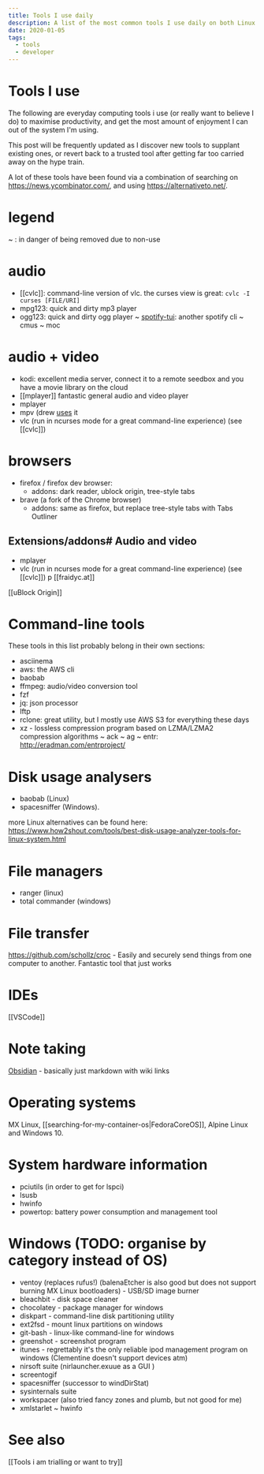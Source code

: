 ```yaml
---
title: Tools I use daily
description: A list of the most common tools I use daily on both Linux and Windows, from command-line utilities to browser extensions
date: 2020-01-05
tags:
  - tools
  - developer
---
```


# Tools I use
The following are everyday computing tools i use (or really want to believe I do) to maximise productivity, and get the most amount of enjoyment I can out of the system I'm using.

This post will be frequently updated as I discover new tools to supplant existing ones, or revert back to a trusted tool after getting far too carried away on the hype train.

A lot of these tools have been found via a combination of searching on https://news.ycombinator.com/, and using https://alternativeto.net/.

# legend
~ : in danger of being removed due to non-use

# audio
- [[cvlc]]: command-line version of vlc. the curses view is great: `cvlc -I curses [FILE/URI]`
- mpg123: quick and dirty mp3 player
- ogg123:  quick and dirty ogg player
~ [spotify-tui](https://github.com/Rigellute/spotify-tui): another spotify cli
~ cmus
~ moc

# audio + video
- kodi: excellent media server, connect it to a remote seedbox and you have a movie library on the cloud
- [[mplayer]] fantastic general audio and video player
- mplayer
- mpv (drew [uses](https://drewdevault.com/2020/12/12/Shell-literacy.html) it
- vlc (run in ncurses mode for a great command-line experience) (see [[cvlc]]) 

# browsers
- firefox / firefox dev browser:
    - addons: dark reader, ublock origin, tree-style tabs
- brave (a fork of the Chrome browser)
    - addons: same as firefox, but replace tree-style tabs with Tabs Outliner

## Extensions/addons# Audio and video
- mplayer
- vlc (run in ncurses mode for a great command-line experience) (see [[cvlc]]) p
[[fraidyc.at]]

[[uBlock Origin]]

# Command-line tools
These tools in this list probably belong in their own sections:
- asciinema
- aws: the AWS cli
- baobab
- ffmpeg: audio/video conversion tool
- fzf
- jq: json processor
- lftp
- rclone: great utility, but I mostly use AWS S3 for everything these days
- xz - lossless compression program based on LZMA/LZMA2 compression algorithms
~ ack
~ ag
~ entr: http://eradman.com/entrproject/

# Disk usage analysers
- baobab (Linux)
- spacesniffer (Windows).

more Linux alternatives can be found here: https://www.how2shout.com/tools/best-disk-usage-analyzer-tools-for-linux-system.html

# File managers
- ranger (linux)
- total commander (windows)

# File transfer
https://github.com/schollz/croc - Easily and securely send things from one computer to another. Fantastic tool that just works

# IDEs
[[VSCode]]

# Note taking
[Obsidian](https://obsidian.md/) - basically just markdown with wiki links

# Operating systems
MX Linux, [[searching-for-my-container-os|FedoraCoreOS]], Alpine Linux and Windows 10. 

# System hardware information
- pciutils (in order to get for lspci)
- lsusb
- hwinfo
- powertop: battery power consumption and management tool



# Windows (TODO: organise by category instead of OS)

- ventoy (replaces rufus!) (balenaEtcher is also good but does not support burning MX Linux bootloaders) - USB/SD image burner
- bleachbit - disk space cleaner
- chocolatey - package manager for windows
- diskpart - command-line disk partitioning utility
- ext2fsd - mount linux partitions on windows
- git-bash - linux-like command-line for windows
- greenshot - screenshot program
- itunes - regrettably it's the only reliable ipod management program on windows (Clementine doesn't support devices atm)
- nirsoft suite (nirlauncher.exuue as a GUI )
- screentogif
- spacesniffer (successor to windDirStat)
- sysinternals suite
- workspacer (also tried fancy zones and plumb, but not good for me)
- xmlstarlet
~ hwinfo

# See also
[[Tools i am trialling or want to try]]